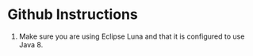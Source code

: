 Github Instructions
===================

1. Make sure you are using Eclipse Luna and that it is configured to use Java 8.